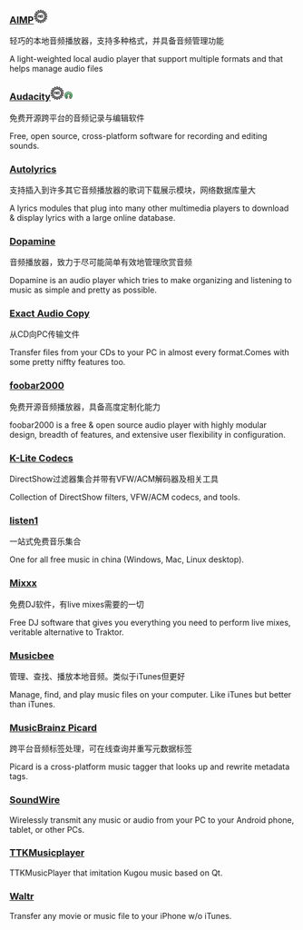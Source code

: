 ### [AIMP](http://www.aimp.ru/)![](/assets/free-tag-hand-drawn-sign.png)

轻巧的本地音频播放器，支持多种格式，并具备音频管理功能

A light-weighted local audio player that support multiple formats and that helps manage audio files

### [Audacity](http://audacityteam.org/)![](/assets/free-tag-hand-drawn-sign.png)![](/assets/open-source-icon.png)

免费开源跨平台的音频记录与编辑软件

Free, open source, cross-platform software for recording and editing sounds.

### [Autolyrics](http://www.autolyric.com/)

支持插入到许多其它音频播放器的歌词下载展示模块，网络数据库量大

A lyrics modules that plug into many other multimedia players to download & display lyrics with a large online database.

### [Dopamine](http://www.digimezzo.com/software/dopamine/)

音频播放器，致力于尽可能简单有效地管理欣赏音频

Dopamine is an audio player which tries to make organizing and listening to music as simple and pretty as possible.

### [Exact Audio Copy](http://www.exactaudiocopy.de/)

从CD向PC传输文件

Transfer files from your CDs to your PC in almost every format.Comes with some pretty niffty features too.

### [foobar2000](http://www.foobar2000.org/)

免费开源音频播放器，具备高度定制化能力

foobar2000 is a free & open source audio player with highly modular design, breadth of features, and extensive user flexibility in configuration.

### [K-Lite Codecs](http://www.codecguide.com/download_kl.htm)

DirectShow过滤器集合并带有VFW/ACM解码器及相关工具

Collection of DirectShow filters, VFW/ACM codecs, and tools.

### [listen1](http://listen1.github.io/listen1)

一站式免费音乐集合

One for all free music in china \(Windows, Mac, Linux desktop\).

### [Mixxx](http://mixxx.org/)

免费DJ软件，有live mixes需要的一切

Free DJ software that gives you everything you need to perform live mixes, veritable alternative to Traktor.

### [Musicbee](http://getmusicbee.com/)

管理、查找、播放本地音频。类似于iTunes但更好

Manage, find, and play music files on your computer. Like iTunes but better than iTunes.

### [MusicBrainz Picard](https://picard.musicbrainz.org/)

跨平台音频标签处理，可在线查询并重写元数据标签

Picard is a cross-platform music tagger that looks up and rewrite metadata tags.

### [SoundWire](http://georgielabs.net/)



Wirelessly transmit any music or audio from your PC to your Android phone, tablet, or other PCs.

### [TTKMusicplayer](https://github.com/Greedysky/TTKMusicplayer)

TTKMusicPlayer that imitation Kugou music based on Qt.

### [Waltr](http://softorino.com/waltr/)

Transfer any movie or music file to your iPhone w/o iTunes.

